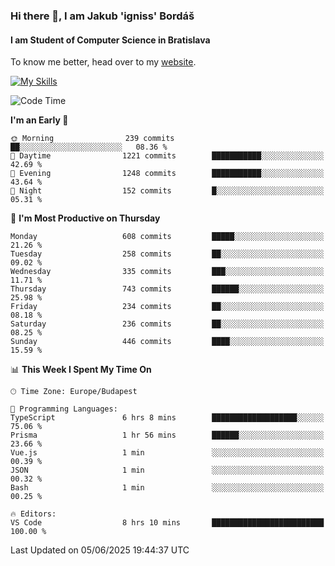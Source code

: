 ### Hi there 👋, I am Jakub 'igniss' Bordáš

#### I am Student of Computer Science in Bratislava
To know me better, head over to my [website](https://bordas.sk).

[![My Skills](https://skillicons.dev/icons?i=js,typescript,html,css,figma,svelte,vue,next,postgresql,nest,express,nodejs)](https://bordas.sk)


<!--START_SECTION:waka-->
![Code Time](http://img.shields.io/badge/Code%20Time-1%2C926%20hrs%2041%20mins-blue)

**I'm an Early 🐤** 

```text
🌞 Morning                239 commits         ██░░░░░░░░░░░░░░░░░░░░░░░   08.36 % 
🌆 Daytime                1221 commits        ███████████░░░░░░░░░░░░░░   42.69 % 
🌃 Evening                1248 commits        ███████████░░░░░░░░░░░░░░   43.64 % 
🌙 Night                  152 commits         █░░░░░░░░░░░░░░░░░░░░░░░░   05.31 % 
```
📅 **I'm Most Productive on Thursday** 

```text
Monday                   608 commits         █████░░░░░░░░░░░░░░░░░░░░   21.26 % 
Tuesday                  258 commits         ██░░░░░░░░░░░░░░░░░░░░░░░   09.02 % 
Wednesday                335 commits         ███░░░░░░░░░░░░░░░░░░░░░░   11.71 % 
Thursday                 743 commits         ██████░░░░░░░░░░░░░░░░░░░   25.98 % 
Friday                   234 commits         ██░░░░░░░░░░░░░░░░░░░░░░░   08.18 % 
Saturday                 236 commits         ██░░░░░░░░░░░░░░░░░░░░░░░   08.25 % 
Sunday                   446 commits         ████░░░░░░░░░░░░░░░░░░░░░   15.59 % 
```


📊 **This Week I Spent My Time On** 

```text
🕑︎ Time Zone: Europe/Budapest

💬 Programming Languages: 
TypeScript               6 hrs 8 mins        ███████████████████░░░░░░   75.06 % 
Prisma                   1 hr 56 mins        ██████░░░░░░░░░░░░░░░░░░░   23.66 % 
Vue.js                   1 min               ░░░░░░░░░░░░░░░░░░░░░░░░░   00.39 % 
JSON                     1 min               ░░░░░░░░░░░░░░░░░░░░░░░░░   00.32 % 
Bash                     1 min               ░░░░░░░░░░░░░░░░░░░░░░░░░   00.25 % 

🔥 Editors: 
VS Code                  8 hrs 10 mins       █████████████████████████   100.00 % 
```


 Last Updated on 05/06/2025 19:44:37 UTC
<!--END_SECTION:waka-->
